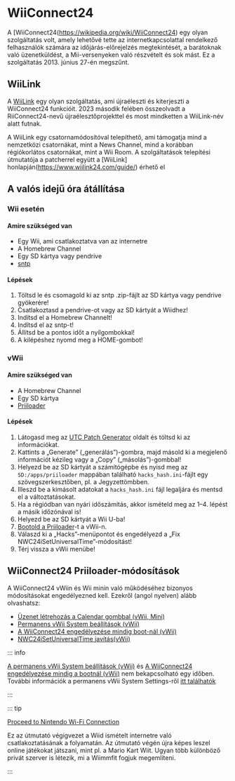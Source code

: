 # WiiConnect24

<!--
This guide provides the means of regaining WiiConnect24 functionality on your console via RiiConnect24.
Although not at all necessary, it is a "nice to have" feature that was originally used for online connectivity in certain applications on the console.
These apps include the Forecast/News Channel, Nintendo Channel, Check Mii Out Channel, some Japan-exclusive channels, and more.
-->

A [WiiConnect24(https://wikipedia.org/wiki/WiiConnect24) egy olyan szolgáltatás volt, amely lehetővé tette az internetkapcsolattal rendelkező felhasználók számára az időjárás-előrejelzés megtekintését, a barátoknak való üzenetküldést, a Mii-versenyeken való részvételt és sok mást. Ez a szolgáltatás 2013. június 27-én megszűnt.

## WiiLink

A [WiiLink](https://www.wiilink24.com/) egy olyan szolgáltatás, ami újraéleszti és kiterjeszti a WiiConnect24 funkcióit.
2023 második felében összeolvadt a RiiConnect24-nevű újraélesztőprojekttel és most mindketten a WiiLink-név alatt futnak.

A WiiLink egy csatornamódosítóval telepíthető, ami támogatja mind a nemzetközi csatornákat, mint a News Channel, mind a korábban régiókorlátos csatornákat, mint a Wii Room.
A szolgáltatások telepítési útmutatója a patcherrel együtt a [WiiLink] honlapján(https://www.wiilink24.com/guide/) érhető el

<!-- move this back to another page? or no -->

## A valós idejű óra átállítása

### Wii esetén

#### Amire szükséged van

- Egy Wii, ami csatlakoztatva van az internetre
- A Homebrew Channel
- Egy SD kártya vagy pendrive
- [sntp](https://oscwii.org/library/app/sntp)

#### Lépések

1. Töltsd le és csomagold ki az sntp .zip-fájlt az SD kártya vagy pendrive gyökerére!
2. Csatlakoztasd a pendrive-ot vagy az SD kártyát a Wiidhez!
3. Indítsd el a Homebrew Channelt!
4. Indítsd el az sntp-t!
5. Állítsd be a pontos időt a nyílgombokkal!
6. A kilépéshez nyomd meg a HOME-gombot!

### vWii

#### Amire szükséged van

- A Homebrew Channel
- Egy SD kártya
- [Priiloader](priiloader)

#### Lépések

1. Látogasd meg az [UTC Patch Generator](https://garyodernichts.github.io/priiloader-patch-gen/) oldalt és töltsd ki az információkat.
2. Kattints a „Generate” („generálás”)-gombra, majd másold ki a megjelenő információt kézileg vagy a „Copy” („másolás”)-gombbal!
3. Helyezd be az SD kártyát a számítógépbe és nyisd meg az `SD:/apps/priiloader` mappában található `hacks_hash.ini`-fájlt egy szövegszerkesztőben, pl. a Jegyzettömbben.
4. Illeszd be a kimásolt adatokat a `hacks_hash.ini` fájl legaljára és mentsd el a változtatásokat.
5. Ha a régiódban van nyári időszámítás, akkor ismételd meg az 1–4. lépést a másik időzónával is!
6. Helyezd be az SD kártyát a Wii U-ba!
7. [Bootold a Priiloader](priiloader#section-iii---entering-priiloader)-t a vWii-n.
8. Válaszd ki a „Hacks”-menüpontot és engedélyezd a „Fix NWC24iSetUniversalTime”-módosítást!
9. Térj vissza a vWii menübe!

## WiiConnect24 Priiloader-módosítások

A WiiConnect24 vWiin és Wii minin való működéséhez bizonyos módosításokat engedélyezned kell. Ezekről (angol nyelven) alább olvashatsz:

- [Üzenet létrehozás a Calendar gombbal (vWii, Mini)](https://dacotaco.github.io/priiloader/docs/HACKSLIST.html#create-message-via-calendar-button-vwii-mini)
- [Permanens vWii System beállítások (vWii)](https://dacotaco.github.io/priiloader/docs/HACKSLIST.html#permanent-vwii-system-settings-vwii)
- [A WiiConnect24 engedélyezése mindig boot-nál (vWii)](https://dacotaco.github.io/priiloader/docs/HACKSLIST.html#always-enable-wiiconnect24-on-boot-vwii)
- [NWC24iSetUniversalTime javítás(vWii)](https://dacotaco.github.io/priiloader/docs/HACKSLIST.html#fix-nwc24isetuniversaltime-vwii)

::: info

[A permanens vWii System beállítások (vWii)](https://dacotaco.github.io/priiloader/docs/HACKSLIST.html#permanent-vwii-system-settings-vwii) és [A WiiConnect24 engedélyezése mindig a bootnál (vWii)](https://dacotaco.github.io/priiloader/docs/HACKSLIST.html#always-enable-wiiconnect24-on-boot-vwii) nem bekapcsolható egy időben. További információk a permanens vWii System Settings-ről [itt találhatók](https://dacotaco.github.io/priiloader/docs/FAQ.html#how-to-use-permanent-wii-system-settings-on-vwii)

:::

::: tip

[Proceed to Nintendo Wi-Fi Connection](nintendowfc)

Ez az útmutató végigvezet a Wiid ismételt internetre való csatlakoztatásának a folyamatán. Az útmutató végén újra képes leszel online játékokat játszani, mint pl. a Mario Kart Wiit. Ugyan több különböző privát szerver is létezik, mi a Wiimmfit fogjuk megemlíteni.

:::
